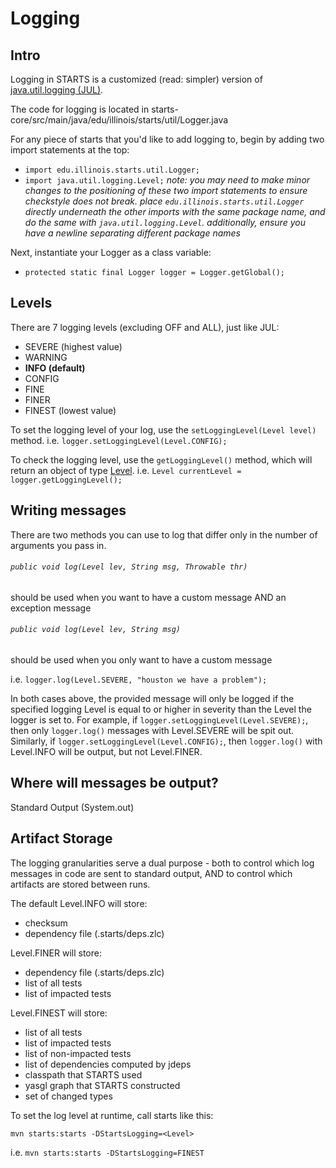 
# Logging

## Intro

Logging in STARTS is a customized (read: simpler) version of [java.util.logging (JUL)](https://docs.oracle.com/javase/8/docs/api/java/util/logging/package-summary.html).

The code for logging is located in starts-core/src/main/java/edu/illinois/starts/util/Logger.java



For any piece of starts that you'd like to add logging to, begin by adding two import statements at the top:
-  ``import edu.illinois.starts.util.Logger;``
- ``import java.util.logging.Level;``
_note: you may need to make minor changes to the positioning of these two import statements to ensure checkstyle does not break. place ``edu.illinois.starts.util.Logger`` directly underneath the other imports with the same package name, and do the same with ``java.util.logging.Level``. additionally, ensure you have a newline separating different package names_

Next, instantiate your Logger as a class variable:
- ``protected static final Logger logger = Logger.getGlobal();``

## Levels
There are 7 logging levels (excluding OFF and ALL), just like JUL:
- SEVERE (highest value)
- WARNING
- __INFO (default)__
- CONFIG
- FINE
- FINER
- FINEST (lowest value)

To set the logging level of your log, use the ``setLoggingLevel(Level level)`` method.
i.e.
``logger.setLoggingLevel(Level.CONFIG);``

To check the logging level, use the ``getLoggingLevel()`` method, which will return an object of type [Level](https://docs.oracle.com/javase/8/docs/api/java/util/logging/Level.html).
i.e.
``Level currentLevel = logger.getLoggingLevel();``

## Writing messages
There are two methods you can use to log that differ only in the number of arguments you pass in.

###### ``public void log(Level lev, String msg, Throwable thr)``
should be used when you want to have a custom message AND an exception message


###### ``public void log(Level lev, String msg)``
should be used when you only want to have a custom message

i.e. ``logger.log(Level.SEVERE, "houston we have a problem");``

In both cases above, the provided message will only be logged if the specified logging Level is equal to or higher in severity than the Level the logger is set to.
For example, if ``logger.setLoggingLevel(Level.SEVERE);``, then only ``logger.log()`` messages with Level.SEVERE will be spit out.
Similarly, if ``logger.setLoggingLevel(Level.CONFIG);``, then ``logger.log()`` with Level.INFO will be output, but not Level.FINER.

## Where will messages be output? 
Standard Output (System.out)

## Artifact Storage
The logging granularities serve a dual purpose - both to control which log messages in code are sent to standard output, AND to control which artifacts are stored between runs.

The default Level.INFO will store:
- checksum
- dependency file (.starts/deps.zlc)

Level.FINER will store:
- dependency file (.starts/deps.zlc)
- list of all tests
- list of impacted tests

Level.FINEST will store:
- list of all tests
- list of impacted tests
- list of non-impacted tests
- list of dependencies computed by jdeps
- classpath that STARTS used
- yasgl graph that STARTS constructed
- set of changed types

To set the log level at runtime, call starts like this: 

``mvn starts:starts -DStartsLogging=<Level>``

i.e. ``mvn starts:starts -DStartsLogging=FINEST``
